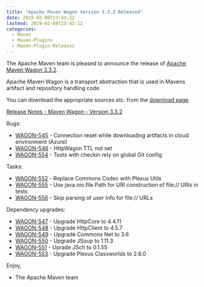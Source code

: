 ```yaml
---
title: "Apache Maven Wagon Version 3.3.2 Released"
date: 2019-02-08T23:43:12
lastmod: 2019-02-08T23:43:12
categories:
  - Maven
  - Maven-Plugins
  - Maven-Plugin-Releases
---
```

The Apache Maven team is pleased to announce the release of 
[Apache Maven Wagon 3.3.2](https://maven.apache.org/wagon/).

Apache Maven Wagon is a transport abstraction that is used in Mavens
artifact and repository handling code.

You can download the appropriate sources etc. from the [download page](https://maven.apache.org/wagon/download.cgi).

<!-- more -->

[Release Notes - Maven Wagon - Version 3.3.2](https://issues.apache.org/jira/secure/ReleaseNote.jspa?projectId=12318122&version=12344885)

Bugs:

 * [WAGON-545](https://issues.apache.org/jira/browse/WAGON-545) - Connection reset while downloading artifacts in cloud environment (Azure)
 * [WAGON-546](https://issues.apache.org/jira/browse/WAGON-546) - HttpWagon TTL not set
 * [WAGON-554](https://issues.apache.org/jira/browse/WAGON-554) - Tests with checkin rely on global Git config

Tasks:

 * [WAGON-552](https://issues.apache.org/jira/browse/WAGON-552) - Replace Commons Codec with Plexus Utils
 * [WAGON-555](https://issues.apache.org/jira/browse/WAGON-555) - Use java.nio.file.Path for URI construction of file:// URIs in tests
 * [WAGON-556](https://issues.apache.org/jira/browse/WAGON-556) - Skip parsing of user info for file:// URLs

Dependency upgrades:

 * [WAGON-547](https://issues.apache.org/jira/browse/WAGON-547) - Upgrade HttpCore to 4.4.11
 * [WAGON-548](https://issues.apache.org/jira/browse/WAGON-548) - Upgrade HttpClient to 4.5.7
 * [WAGON-549](https://issues.apache.org/jira/browse/WAGON-549) - Upgrade Commons Net to 3.6
 * [WAGON-550](https://issues.apache.org/jira/browse/WAGON-550) - Upgrade JSoup to 1.11.3
 * [WAGON-551](https://issues.apache.org/jira/browse/WAGON-551) - Uprade JSch to 0.1.55
 * [WAGON-553](https://issues.apache.org/jira/browse/WAGON-553) - Upgrade Plexus Classworlds to 2.6.0

Enjoy,

- The Apache Maven team

